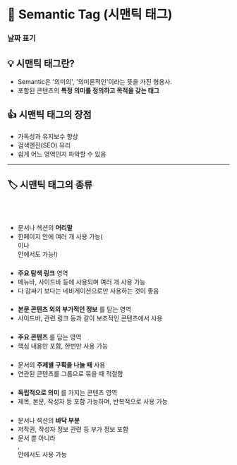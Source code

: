 # 📌 Semantic Tag (시맨틱 태그)
### 날짜 표기

## 💡 시맨틱 태그란?
- Semantic은 '의미의', '의미론적인'이라는 뜻을 가진 형용사.
- 포함된 콘텐츠의 __특정 의미를 정의하고 목적을 갖는 태그__

## 👍 시맨틱 태그의 장점
- 가독성과 유지보수 향상
- 검색엔진(SEO) 유리
- 쉽게 어느 영역인지 파악할 수 있음

*** 

## 🏷️ 시맨틱 태그의 종류
### <header>
- 문서나 섹션의 __머리말__
- 한페이지 안에 여러 개 사용 가능(<section>이나 <article> 안에서도 가능!)

### <nav>
- __주요 탐색 링크__ 영역
- 메뉴바, 사이드바 등에 사용되며 여러 개 사용 가능
- 다 감싸기 보다는 네비게이션으로만 사용하는 것이 좋음

### <aside>
- __본문 콘텐츠 외의 부가적인 정보__ 를 담는 영역
- 사이드바, 관련 링크 등과 같이 보조적인 콘텐츠에서 사용

### <main>
- __주요 콘텐츠__ 를 담는 영역
- 핵심 내용만 포함, 한번만 사용 가능

### <section>
- 문서의 __주제별 구획을 나눌 때__ 사용
- 연관된 콘텐츠를 그룹으로 묶을 때 적절함

### <article>
- __독립적으로 의미__ 를 가지는 콘텐츠 영역
- 제목, 본문, 작성자 등 포함 가능하며, 반복적으로 사용 가능

### <footer> 
- 문서나 섹션의 __바닥 부분__
- 저작권, 작성자 정보 관련 등 부가 정보 포함
- 문서 뿐 아니라 <section>, <article> 안에서도 사용 가능
